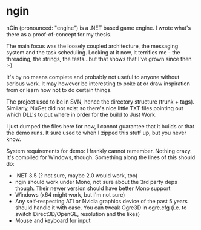 ngin
====

nGin (pronounced: "engine") is a .NET based game engine. I wrote what's there as a proof-of-concept for my thesis. 

The main focus was the loosely coupled architecture, the messaging system and the task scheduling.
Looking at it now, it terrifies me - the threading, the strings, the tests...but that shows that I've grown since then :-)

It's by no means complete and probably not useful to anyone without serious work. It may however be interesting to poke at or draw inspiration from or learn how not to do certain things.

The project used to be in SVN, hence the directory structure (trunk + tags). Similarly, NuGet did not exist so there's nice little TXT files pointing out which DLL's to put where in order for the build to Just Work.


I just dumped the files here for now, I cannot guarantee that it builds or that the demo runs. It sure used to when I zipped this stuff up, but you never know.

System requirements for demo:
I frankly cannot remember. Nothing crazy. It's compiled for Windows, though. Something along the lines of this should do:
- .NET 3.5 (? not sure, maybe 2.0 would work, too)
- ngin should work under Mono, not sure about the 3rd party deps though. Their newer version should have better Mono support
- Windows (x64 might work, but I'm not sure)
- Any self-respecting ATI or Nvidia graphics device of the past 5 years should handle it with ease. You can tweak Ogre3D in ogre.cfg (i.e. to switch Direct3D/OpenGL, resolution and the likes)
- Mouse and keyboard for input
